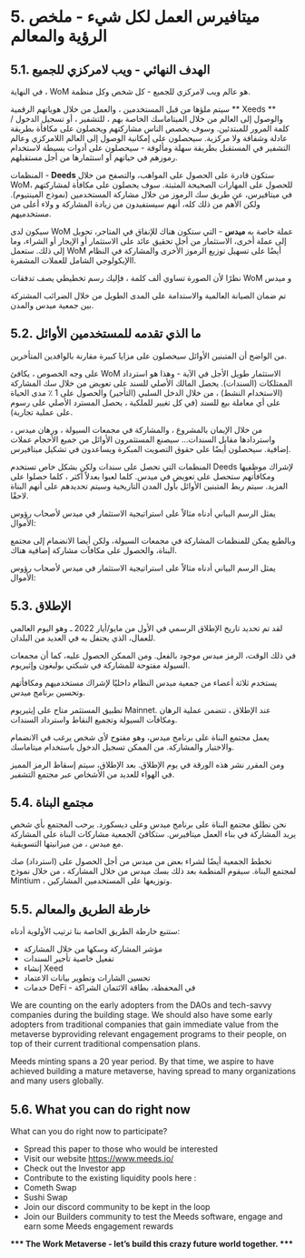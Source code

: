 # 5. ميتافيرس العمل لكل شيء - ملخص الرؤية والمعالم

## 5.1. الهدف النهائي - ويب لامركزي للجميع

في النهاية ، WoM هو عالم ويب لامركزي للجميع - كل شخص وكل منظمة.

سيتم ملؤها من قبل المستخدمين ، والعمل من خلال هوياتهم الرقمية ** Xeeds ** والوصول إلى العالم من خلال الميتاماسك الخاصة بهم ، للتشفير ، أو تسجيل الدخول / كلمة المرور للمبتدئين. وسوف يخصص الناس مشاركتهم ويحصلون على مكافأة بطريقة عادلة وشفافة ولا مركزية. سيحصلون على إمكانية الوصول إلى العالم اللامركزي وعالم التشفير في المستقبل بطريقة سهلة ومألوفة - سيحصلون على أدوات بسيطة لاستخدام رموزهم في حياتهم أو استثمارها من أجل مستقبلهم.

المنظمات - **Deeds** ستكون قادرة على الحصول على المواهب، والتصفح من خلال WoM، للحصول على المهارات الصحيحة المثبتة. سوف يحصلون على مكافأة لمشاركتهم في ميتافيرس، عن طريق سك الرموز من خلال مشاركة المستخدمين (نموذج المينتيوم). ولكن الأهم من ذلك كله، أنهم سيستفيدون من زيادة المشاركة و ولاء أعلى من مستخدميهم.

سيكون لدى WoM عملة خاصة به **ميدس** - التي ستكون هناك للإنفاق في المتاجر، تحويل إلى عملة أخرى، الاستثمار من أجل تحقيق عائد على الاستثمار أو الإيجار أو الشراء، وما إلى ذلك. ستعمل WoM أيضًا على تسهيل توزيع الرموز الأخرى والمشاركة في النظام االإيكولوجي الشامل للعملات المشفرة.

نظرًا لأن الصورة تساوي ألف كلمة ، فإليك رسم تخطيطي يصف تدفقات WoM و ميدس

تم ضمان الصيانة العالمية والاستدامة على المدى الطويل من خلال الضرائب المشتركة بين جمعية ميدس والمدن.

## 5.2. ما الذي تقدمه للمستخدمين الأوائل

من الواضح أن المتبنين الأوائل سيحصلون على مزايا كبيرة مقارنة بالوافدين المتأخرين.

على وجه الخصوص ، يكافئ WoM الاستثمار طويل الأجل في الآية - وهذا هو استرداد الممتلكات (السندات). يحصل المالك الأصلي للسند على تعويض من خلال سك المشاركة (الاستخدام النشط) ، من خلال الدخل السلبي (التأجير) والحصول على 1 ٪ مدى الحياة على أي معاملة بيع للسند (في كل تغيير للملكية ، يحصل المسترد الأصلي على رسوم على عملية تجارية).

من خلال الإيمان بالمشروع ، والمشاركة في مجمعات السيولة ، ورهان ميدس ، واستردادها مقابل السندات... سيصنع المستثمرون الأوائل من جميع الأحجام عملات إضافية. سيحصلون أيضًا على حقوق التصويت المبكرة ويساعدون في تشكيل ميتافيرس.

المنظمات التي تحصل على سندات ولكن بشكل خاص تستخدم Deeds لإشراك موظفيها ومكافأتهم ستحصل على تعويض في ميدس. كلما لعبوا بعدلاً أكثر ، كلما حصلوا على المزيد. سيتم ربط المتبنين الأوائل بأول المدن التاريخية وسيتم تحديدهم على أنهم البناة لاحقًا.

يمثل الرسم البياني أدناه مثالاً على استراتيجية الاستثمار في ميدس لأصحاب رؤوس الأموال:


وبالطبع يمكن للمنظمات المشاركة في مجمعات السيولة، ولكن أيضا الانضمام إلى مجتمع البناة، والحصول على مكافآت مشاركة إضافية هناك.

يمثل الرسم البياني أدناه مثالاً على استراتيجية الاستثمار في ميدس لأصحاب رؤوس الأموال:

## 5.3. الإطلاق

لقد تم تحديد تاريخ الإطلاق الرسمي في الأول من مايو/أيار 2022 ـ وهو اليوم العالمي للعمال، الذي يحتفل به في العديد من البلدان.

في ذلك الوقت، الرمز ميدس موجود بالفعل. ومن الممكن الحصول عليه، كما أن مجمعات السيولة مفتوحة للمشاركة في شبكتي بوليغون وإثيريوم.

يستخدم ثلاثة أعضاء من جمعية ميدس النظام داخليًا لإشراك مستخدميهم ومكافأتهم وتحسين برنامج ميدس.

تطبيق المستثمر متاح على إيثيريوم Mainnet. عند الإطلاق ، تتضمن عملية الرهان ومكافآت السيولة وتجميع النقاط واسترداد السندات.

يعمل مجتمع البناة على برنامج ميدس، وهو مفتوح لأي شخص يرغب في الانضمام والاختبار والمشاركة. من الممكن تسجيل الدخول باستخدام ميتاماسك.

ومن المقرر نشر هذه الورقة في يوم الإطلاق. بعد الإطلاق، سيتم إسقاط الرمز المميز في الهواء للعديد من الأشخاص عبر مجتمع التشفير.

## 5.4. مجتمع البناة
نحن نطلق مجتمع البناة على برنامج ميدس وعلى ديسكورد. يرحب المجتمع بأي شخص يريد المشاركة في بناء العمل ميتافيرس. ستكافئ الجمعية مشاركات البناة على المشاركة مع ميدس ، من ميزانيتها التسويقية.

تخطط الجمعية أيضًا لشراء بعض من ميدس من أجل الحصول على (استرداد) صك لمجتمع البناة. سيقوم المنظمة بعد ذلك بسك ميدس من خلال المشاركة ، من خلال نموذج Mintium ، وتوزيعها على المستخدمين المشاركين.

## 5.5. خارطة الطريق والمعالم
ستتبع خارطة الطريق الخاصة بنا ترتيب الأولوية أدناه:
* مؤشر المشاركة وسكها من خلال المشاركة
* تفعيل خاصية تأجير السندات
* إنشاء Xeed
* تحسين الشارات وتطوير بيانات الاعتماد
* خدمات DeFi - في المحفظة، بطاقة الائتمان الشراكة

We are counting on the early adopters from the DAOs and tech-savvy companies during the building stage. We should also have some early adopters from traditional companies that gain immediate value from the metaverse byproviding relevant engagement programs to their people, on top of their current traditional compensation plans.

Meeds minting spans a 20 year period. By that time, we aspire to have achieved building a mature metaverse, having spread to many organizations and many users globally.

## 5.6. What you can do right now

What can you do right now to participate?
* Spread this paper to those who would be interested
* Visit our website https://www.meeds.io/
* Check out the Investor app
* Contribute to the existing liquidity pools here :
 * Cometh Swap
 * Sushi Swap
* Join our discord community to be kept in the loop
* Join our Builders community to test the Meeds software, engage and earn some Meeds engagement rewards

**\*\*\* The Work Metaverse - let’s build this crazy future world together. \*\*\***
